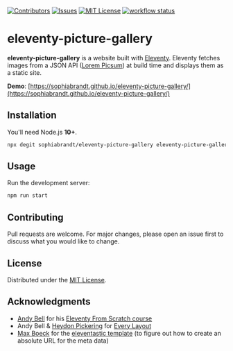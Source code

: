 [![Contributors][contributors-shield]][contributors-url]
[![Issues][issues-shield]][issues-url]
[![MIT License][license-shield]][license-url]
[![workflow status][workflow-shield]][workflow-url]

# eleventy-picture-gallery

**eleventy-picture-gallery** is a website built with [Eleventy](https://www.11ty.dev/). Eleventy fetches images from a JSON API ([Lorem Picsum](https://picsum.photos/)) at build time and displays them as a static site.

**Demo**: [https://sophiabrandt.github.io/eleventy-picture-gallery/](https://sophiabrandt.github.io/eleventy-picture-gallery/)

## Installation

You'll need Node.js **10+**.

```bash
npx degit sophiabrandt/eleventy-picture-gallery eleventy-picture-gallery
```

## Usage

Run the development server:

```bash
npm run start
```

## Contributing

Pull requests are welcome. For major changes, please open an issue first to discuss what you would like to change.

## License

Distributed under the [MIT License](https://choosealicense.com/licenses/mit/).

## Acknowledgments

- [Andy Bell](https://github.com/hankchizljaw) for his [Eleventy From Scratch course](https://piccalil.li/course/learn-eleventy-from-scratch)
- Andy Bell & [Heydon Pickering](https://twitter.com/heydonworks) for [Every Layout](https://every-layout.dev/)
- [Max Boeck](https://github.com/maxboeck) for the [eleventastic template](https://github.com/maxboeck/eleventastic) (to figure out how to create an absolute URL for the meta data)

[contributors-shield]: https://img.shields.io/github/contributors/sophiabrandt/eleventy-picture-gallery.svg?style=flat-square
[contributors-url]: https://github.com/sophiabrandt/eleventy-picture-gallery/graphs/contributors
[forks-shield]: https://img.shields.io/github/forks/sophiabrandt/eleventy-picture-gallery.svg?style=flat-square
[forks-url]: https://github.com/sophiabrandt/eleventy-picture-gallery/network/members
[issues-shield]: https://img.shields.io/github/issues/sophiabrandt/eleventy-picture-gallery.svg?style=flat-square
[issues-url]: https://github.com/sophiabrandt/eleventy-picture-gallery/issues
[license-shield]: https://img.shields.io/github/license/sophiabrandt/eleventy-picture-gallery.svg?style=flat-square
[license-url]: https://github.com/sophiabrandt/eleventy-picture-gallery/blob/master/LICENSE
[workflow-shield]: https://img.shields.io/github/workflow/status/sophiabrandt/eleventy-picture-gallery/Build%20Eleventy?style=flat-square&logo=Github-Actions
[workflow-url]: https://github.com/sophiabrandt/eleventy-picture-gallery/commits/master
